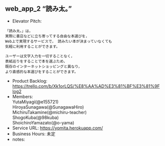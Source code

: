 ## web_app_2 “読み太。”
* Elevator Pitch:
```
「読み太。」は，
実際に書店などに立ち寄ってする自由な本選びを，
Web上で実現するサービスで， 読みたい本が決まっていなくても
気軽に利用することができます。

ユーザーは文字入力を一切することなく，
表紙巡りをすることで本を選ぶため，
既存のインターネットショッピングと異なり，
より直感的な本選びをすることができます。
```
* Product Backlog: https://trello.com/b/Xk1orLQS/%E8%AA%AD%E3%81%BF%E3%81%9Flog2
* Members:<br>
YutaMiyagi(@e155721)<br>
HiroyaSunagawa(@SunagawaHiro)<br>
MichiruTakamine(@michiru-teacher)<br>
ShogoKuba(@98kuba)<br>
ShoichiroYamazato(@o-yama)
* Service URL: https://yomita.herokuapp.com/
* Business Hours: 未定
* notes:
